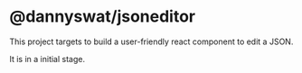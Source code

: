 # @dannyswat/jsoneditor

This project targets to build a user-friendly react component to edit a JSON.

It is in a initial stage.
